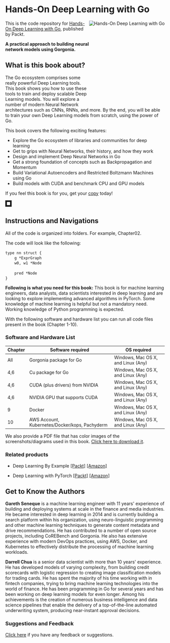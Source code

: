 # Hands-On Deep Learning with Go 

<a href="https://www.packtpub.com/in/big-data-and-business-intelligence/hands-deep-learning-go?utm_source=github&utm_medium=repository&utm_campaign="><img src="https://www.packtpub.com/media/catalog/product/cache/e4d64343b1bc593f1c5348fe05efa4a6/9/7/9781789340990-original.jpeg" alt="Hands-On Deep Learning with Go " height="256px" align="right"></a>

This is the code repository for [Hands-On Deep Learning with Go](https://www.packtpub.com/in/big-data-and-business-intelligence/hands-deep-learning-go?utm_source=github&utm_medium=repository&utm_campaign=), published by Packt.

**A practical approach to building neural network models using Gorgonia.**

## What is this book about?
The Go ecosystem comprises some really powerful Deep Learning tools. This book shows you how to use these tools to train and deploy scalable Deep Learning models. You will explore a number of modern Neural Network architectures such as CNNs, RNNs, and more. By the end, you will be able to train your own Deep Learning models from scratch, using the power of Go.	

This book covers the following exciting features:

* Explore the Go ecosystem of libraries and communities for deep learning
* Get to grips with Neural Networks, their history, and how they work
* Design and implement Deep Neural Networks in Go
* Get a strong foundation of concepts such as Backpropagation and Momentum
* Build Variational Autoencoders and Restricted Boltzmann Machines using Go
* Build models with CUDA and benchmark CPU and GPU models


If you feel this book is for you, get your [copy](https://www.amazon.com/dp/1789340993) today!

<a href="https://www.packtpub.com/?utm_source=github&utm_medium=banner&utm_campaign=GitHubBanner"><img src="https://raw.githubusercontent.com/PacktPublishing/GitHub/master/GitHub.png" 
alt="https://www.packtpub.com/" border="5" /></a>

## Instructions and Navigations
All of the code is organized into folders. For example, Chapter02.

The code will look like the following:
```
type nn struct {
    g *ExprGraph
    w0, w1 *Node

    pred *Node
}
```

**Following is what you need for this book:**
This book is for machine learning engineers, data analysts, data scientists interested in deep learning and are looking to explore implementing advanced algorithms in PyTorch. Some knowledge of machine learning is helpful but not a mandatory need. Working knowledge of Python programming is expected.

With the following software and hardware list you can run all code files present in the book (Chapter 1-10).
### Software and Hardware List
| Chapter | Software required | OS required |
| -------- | ------------------------------------ | ----------------------------------- |
| All | Gorgonia package for Go | Windows, Mac OS X, and Linux (Any) |
| 4,6 | Cu package for Go | Windows, Mac OS X, and Linux (Any) |
| 4,6 | CUDA (plus drivers) from NVIDIA | Windows, Mac OS X, and Linux (Any) |
| 4,6 | NVIDIA GPU that supports CUDA | Windows, Mac OS X, and Linux (Any) |
| 9 | Docker | Windows, Mac OS X, and Linux (Any) |
| 10 | AWS Account, Kubernetes/Docker/kops, Pachyderm | Windows, Mac OS X, and Linux (Any) |


We also provide a PDF file that has color images of the screenshots/diagrams used in this book. [Click here to download it](https://static.packt-cdn.com/downloads/9781789340990_ColorImages.pdf).

### Related products
* Deep Learning By Example  [[Packt]](https://www.packtpub.com/big-data-and-business-intelligence/deep-learning-example?utm_source=github&utm_medium=repository&utm_campaign=) [[Amazon]](https://www.amazon.com/dp/1788399900)

* Deep Learning with PyTorch  [[Packt]](https://www.packtpub.com/big-data-and-business-intelligence/deep-learning-pytorch?utm_source=github&utm_medium=repository&utm_campaign=) [[Amazon]](https://www.amazon.com/dp/1788624335)


## Get to Know the Authors
**Gareth Seneque** is a machine learning engineer with 11 years' experience of building and deploying systems at scale in the finance and media industries. He became interested in deep learning in 2014 and is currently building a search platform within his organization, using neuro-linguistic programming and other machine learning techniques to generate content metadata and drive recommendations. He has contributed to a number of open source projects, including CoREBench and Gorgonia. He also has extensive experience with modern DevOps practices, using AWS, Docker, and Kubernetes to effectively distribute the processing of machine learning workloads.

**Darrell Chua** is a senior data scientist with more than 10 years' experience. He has developed models of varying complexity, from building credit scorecards with logistic regression to creating image classification models for trading cards. He has spent the majority of his time working with in fintech companies, trying to bring machine learning technologies into the world of finance. He has been programming in Go for several years and has been working on deep learning models for even longer. Among his achievements is the creation of numerous business intelligence and data science pipelines that enable the delivery of a top-of-the-line automated underwriting system, producing near-instant approval decisions.



### Suggestions and Feedback
[Click here](https://docs.google.com/forms/d/e/1FAIpQLSdy7dATC6QmEL81FIUuymZ0Wy9vH1jHkvpY57OiMeKGqib_Ow/viewform) if you have any feedback or suggestions.


